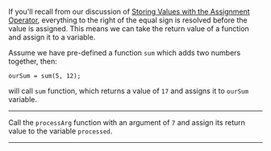 <div class="challenge-instructions basic-javascript"><div><section id="description">
<p>If you'll recall from our discussion of <a href="/learn/javascript-algorithms-and-data-structures/basic-javascript/storing-values-with-the-assignment-operator">Storing Values with the Assignment Operator</a>, everything to the right of the equal sign is resolved before the value is assigned. This means we can take the return value of a function and assign it to a variable.</p>
<p>Assume we have pre-defined a function <code>sum</code> which adds two numbers together, then:</p>
<pre class="language-js"><code class="language-js">ourSum <span class="token operator">=</span> <span class="token function">sum</span><span class="token punctuation">(</span><span class="token number">5</span><span class="token punctuation">,</span> <span class="token number">12</span><span class="token punctuation">)</span><span class="token punctuation">;</span>
</code></pre>
<p>will call <code>sum</code> function, which returns a value of <code>17</code> and assigns it to <code>ourSum</code> variable.</p>
</section></div><hr/><div><section id="instructions">
<p>Call the <code>processArg</code> function with an argument of <code>7</code> and assign its return value to the variable <code>processed</code>.</p>
</section></div><hr/></div>